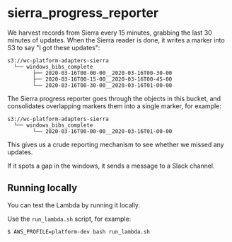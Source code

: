# sierra_progress_reporter

We harvest records from Sierra every 15 minutes, grabbing the last 30 minutes of updates.
When the Sierra reader is done, it writes a marker into S3 to say "I got these updates":

```
s3://wc-platform-adapters-sierra
  └── windows_bibs_complete
        ├── 2020-03-16T00-00-00__2020-03-16T00-30-00
        ├── 2020-03-16T00-15-00__2020-03-16T00-45-00
        └── 2020-03-16T00-30-00__2020-03-16T01-00-00
```

The Sierra progress reporter goes through the objects in this bucket, and consolidates overlapping markers them into a single marker, for example:

```
s3://wc-platform-adapters-sierra
  └── windows_bibs_complete
        └── 2020-03-16T00-00-00__2020-03-16T01-00-00
```

This gives us a crude reporting mechanism to see whether we missed any updates.

If it spots a gap in the windows, it sends a message to a Slack channel.

## Running locally

You can test the Lambda by running it locally.

Use the `run_lambda.sh` script, for example:

```console
$ AWS_PROFILE=platform-dev bash run_lambda.sh
```

